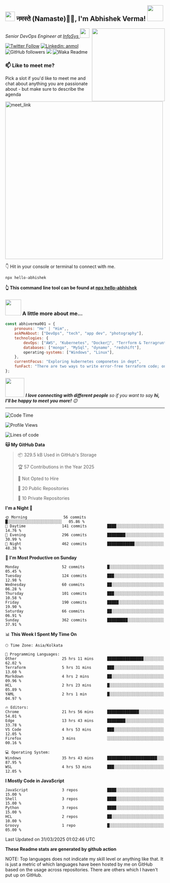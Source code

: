 <h2><img src="https://emojis.slackmojis.com/emojis/images/1531849430/4246/blob-sunglasses.gif?1531849430" width="30"/> नमस्ते (Namaste)🙏🏻, I'm Abhishek Verma! <img src="https://media.giphy.com/media/12oufCB0MyZ1Go/giphy.gif" width="50"></h2>
<img align='right' src="https://media.giphy.com/media/M9gbBd9nbDrOTu1Mqx/giphy.gif" width="230">
<p><em>Senior DevOps Engineer at <a href="https://www.infosys.com/">InfoSys
</a><img src="https://media.giphy.com/media/WUlplcMpOCEmTGBtBW/giphy.gif" width="30"> 
</em></p>

[![Twitter Follow](https://img.shields.io/twitter/follow/misteranmol?label=Follow)](https://twitter.com/intent/follow?screen_name=AbAbhishekverma)
[![Linkedin: anmol](https://img.shields.io/badge/-abhishek-blue?style=flat-square&logo=Linkedin&logoColor=white&link=https://www.linkedin.com/in/abhiverma001/)](https://www.linkedin.com/in/abhiverma001/)
![GitHub followers](https://img.shields.io/github/followers/abhiverma001?label=Follow&style=social)
![](https://visitor-badge.glitch.me/badge?page_id=anmol098.anmol098)
![Waka Readme](https://wakatime.com/badge/user/d23527f0-66b1-4a3f-9db5-c346e05aefa5.svg)

### 📫 Like to meet me?

Pick a slot if you'd like to meet me and chat about anything you are passionate about - but make sure to describe the agenda

<a href="https://calendly.com/ab-abhishekverma096/30min" target="_blank"><img width="498" alt="meet_link" src="https://user-images.githubusercontent.com/15426564/144297439-f530f383-e73e-41e0-9914-a9b7d3f432e5.png"></a>

👇 Hit in your console or terminal to connect with me.

```bash
npx hello-abhishek
```
**👆 This command line tool can be found at [npx hello-abhishek](https://github.com/abhiverma001/introduction-npm-package)**

### <img src="https://media.giphy.com/media/VgCDAzcKvsR6OM0uWg/giphy.gif" width="50"> A little more about me...  

```javascript
const abhiverma001 = {
    pronouns: "He" | "Him",,
    askMeAbout: ["DevOps", "tech", "app dev", "photography"],
    technologies: {
        devOps: ["AWS", "Kubernetes", "Docker🐳", "Terrform & Terragrunt", "Bash-Scripting", "CI-CD", "GitHub-Action", "Jenkins", "Spinnaker", "Datadog/New-Relic", "CloudFlare/Route53", "Nginx"],
        databases: ["mongo", "MySql", "dynamo", "redshift"],
        operating-systems: ["Windows", "Linux"],
    },
    currentFocus: "Exploring kubernetes componetes in dept",
    funFact: "There are two ways to write error-free terraform code; only the third one works"
};
```

<img src="https://media.giphy.com/media/LnQjpWaON8nhr21vNW/giphy.gif" width="60"> <em><b>I love connecting with different people</b> so if you want to say <b>hi, I'll be happy to meet you more!</b> 😊</em>

---
<!--START_SECTION:waka-->
![Code Time](http://img.shields.io/badge/Code%20Time-984%20hrs%2029%20mins-blue)

![Profile Views](http://img.shields.io/badge/Profile%20Views-0-blue)

![Lines of code](https://img.shields.io/badge/From%20Hello%20World%20I%27ve%20Written-149.7%20thousand%20lines%20of%20code-blue)

**🐱 My GitHub Data** 

> 📦 329.5 kB Used in GitHub's Storage 
 > 
> 🏆 57 Contributions in the Year 2025
 > 
> 🚫 Not Opted to Hire
 > 
> 📜 20 Public Repositories 
 > 
> 🔑 10 Private Repositories 
 > 
**I'm a Night 🦉** 

```text
🌞 Morning                56 commits          █░░░░░░░░░░░░░░░░░░░░░░░░   05.86 % 
🌆 Daytime                141 commits         ████░░░░░░░░░░░░░░░░░░░░░   14.76 % 
🌃 Evening                296 commits         ████████░░░░░░░░░░░░░░░░░   30.99 % 
🌙 Night                  462 commits         ████████████░░░░░░░░░░░░░   48.38 % 
```
📅 **I'm Most Productive on Sunday** 

```text
Monday                   52 commits          █░░░░░░░░░░░░░░░░░░░░░░░░   05.45 % 
Tuesday                  124 commits         ███░░░░░░░░░░░░░░░░░░░░░░   12.98 % 
Wednesday                60 commits          ██░░░░░░░░░░░░░░░░░░░░░░░   06.28 % 
Thursday                 101 commits         ███░░░░░░░░░░░░░░░░░░░░░░   10.58 % 
Friday                   190 commits         █████░░░░░░░░░░░░░░░░░░░░   19.90 % 
Saturday                 66 commits          ██░░░░░░░░░░░░░░░░░░░░░░░   06.91 % 
Sunday                   362 commits         █████████░░░░░░░░░░░░░░░░   37.91 % 
```


📊 **This Week I Spent My Time On** 

```text
🕑︎ Time Zone: Asia/Kolkata

💬 Programming Languages: 
Other                    25 hrs 11 mins      ████████████████░░░░░░░░░   62.02 % 
Terraform                5 hrs 31 mins       ███░░░░░░░░░░░░░░░░░░░░░░   13.60 % 
Markdown                 4 hrs 2 mins        ██░░░░░░░░░░░░░░░░░░░░░░░   09.96 % 
HCL                      2 hrs 23 mins       █░░░░░░░░░░░░░░░░░░░░░░░░   05.89 % 
YAML                     2 hrs 1 min         █░░░░░░░░░░░░░░░░░░░░░░░░   04.97 % 

🔥 Editors: 
Chrome                   21 hrs 56 mins      ██████████████░░░░░░░░░░░   54.01 % 
Edge                     13 hrs 43 mins      ████████░░░░░░░░░░░░░░░░░   33.78 % 
VS Code                  4 hrs 53 mins       ███░░░░░░░░░░░░░░░░░░░░░░   12.05 % 
Firefox                  3 mins              ░░░░░░░░░░░░░░░░░░░░░░░░░   00.16 % 

💻 Operating System: 
Windows                  35 hrs 43 mins      ██████████████████████░░░   87.95 % 
WSL                      4 hrs 53 mins       ███░░░░░░░░░░░░░░░░░░░░░░   12.05 % 
```

**I Mostly Code in JavaScript** 

```text
JavaScript               3 repos             ████░░░░░░░░░░░░░░░░░░░░░   15.00 % 
Shell                    3 repos             ████░░░░░░░░░░░░░░░░░░░░░   15.00 % 
Python                   3 repos             ████░░░░░░░░░░░░░░░░░░░░░   15.00 % 
HCL                      2 repos             ██░░░░░░░░░░░░░░░░░░░░░░░   10.00 % 
Groovy                   1 repo              █░░░░░░░░░░░░░░░░░░░░░░░░   05.00 % 
```




 Last Updated on 31/03/2025 01:02:46 UTC
<!--END_SECTION:waka-->

**These Readme stats are generated by github action**

NOTE: Top languages does not indicate my skill level or anything like that. It is just a metric of which languages have been hosted by me on GitHub based on the usage across repositories. There are others which I haven't put up on GitHub.
